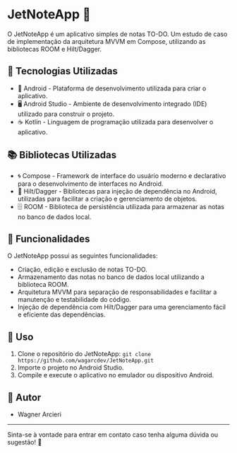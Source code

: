 # JetNoteApp 📝

O JetNoteApp é um aplicativo simples de notas TO-DO. Um estudo de caso de implementação da arquitetura MVVM em Compose, utilizando as bibliotecas ROOM e Hilt/Dagger.

## 📱 Tecnologias Utilizadas

- 📱 Android - Plataforma de desenvolvimento utilizada para criar o aplicativo.
- 🖥️ Android Studio - Ambiente de desenvolvimento integrado (IDE) utilizado para construir o projeto.
- ☕ Kotlin - Linguagem de programação utilizada para desenvolver o aplicativo.

## 📚 Bibliotecas Utilizadas

- 🌀 Compose - Framework de interface do usuário moderno e declarativo para o desenvolvimento de interfaces no Android.
- 💉 Hilt/Dagger - Bibliotecas para injeção de dependência no Android, utilizadas para facilitar a criação e gerenciamento de objetos.
- 🗄️ ROOM - Biblioteca de persistência utilizada para armazenar as notas no banco de dados local.

## 📝 Funcionalidades

O JetNoteApp possui as seguintes funcionalidades:

- Criação, edição e exclusão de notas TO-DO.
- Armazenamento das notas no banco de dados local utilizando a biblioteca ROOM.
- Arquitetura MVVM para separação de responsabilidades e facilitar a manutenção e testabilidade do código.
- Injeção de dependência com Hilt/Dagger para uma gerenciamento fácil e eficiente das dependências.

## 📱 Uso

1. Clone o repositório do JetNoteApp: `git clone https://github.com/wagarcdev/JetNoteApp.git`
2. Importe o projeto no Android Studio.
3. Compile e execute o aplicativo no emulador ou dispositivo Android.

## 📝 Autor

- Wagner Arcieri

---

Sinta-se à vontade para entrar em contato caso tenha alguma dúvida ou sugestão! 📧
